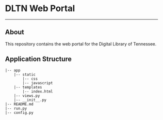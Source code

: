 # DLTN Web Portal

---

## About

This repository contains the web portal for the Digital Library of Tennessee.

## Application Structure

```
|-- app
    |-- static
        |-- css
        |-- javascript
    |-- templates
        |-- index.html
    |-- views.py
    |-- __init__.py
|-- README.md
|-- run.py
|-- config.py

```
